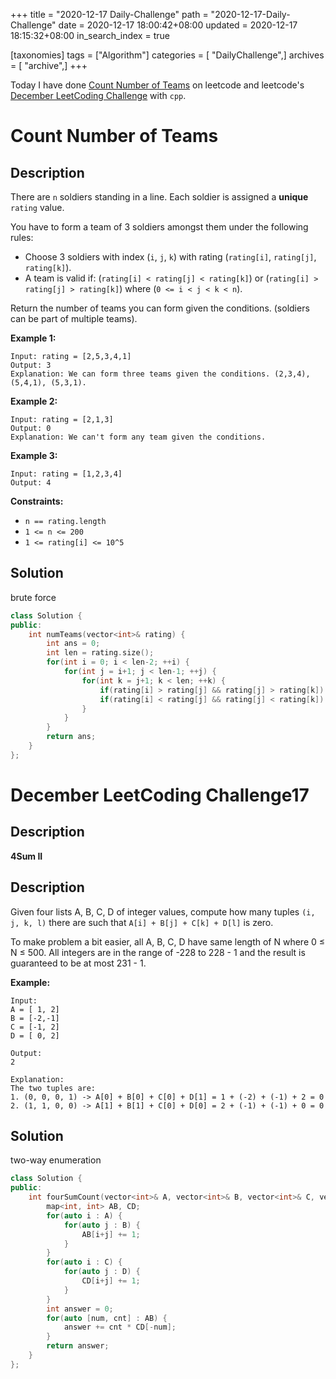 +++
title = "2020-12-17 Daily-Challenge"
path = "2020-12-17-Daily-Challenge"
date = 2020-12-17 18:00:42+08:00
updated = 2020-12-17 18:15:32+08:00
in_search_index = true

[taxonomies]
tags = ["Algorithm"]
categories = [ "DailyChallenge",]
archives = [ "archive",]
+++

Today I have done [Count Number of Teams](https://leetcode.com/problems/count-number-of-teams/) on leetcode and leetcode's [December LeetCoding Challenge](https://leetcode.com/explore/challenge/card/december-leetcoding-challenge/571/week-3-december-15th-december-21st/3569/) with `cpp`.

<!-- more -->

# Count Number of Teams

## Description

There are `n` soldiers standing in a line. Each soldier is assigned a **unique** `rating` value.

You have to form a team of 3 soldiers amongst them under the following rules:

- Choose 3 soldiers with index (`i`, `j`, `k`) with rating (`rating[i]`, `rating[j]`, `rating[k]`).
- A team is valid if: (`rating[i] < rating[j] < rating[k]`) or (`rating[i] > rating[j] > rating[k]`) where (`0 <= i < j < k < n`).

Return the number of teams you can form given the conditions. (soldiers can be part of multiple teams).

**Example 1:**

```
Input: rating = [2,5,3,4,1]
Output: 3
Explanation: We can form three teams given the conditions. (2,3,4), (5,4,1), (5,3,1). 
```

**Example 2:**

```
Input: rating = [2,1,3]
Output: 0
Explanation: We can't form any team given the conditions.
```

**Example 3:**

```
Input: rating = [1,2,3,4]
Output: 4
```

**Constraints:**

- `n == rating.length`
- `1 <= n <= 200`
- `1 <= rating[i] <= 10^5`

## Solution

brute force

``` cpp
class Solution {
public:
    int numTeams(vector<int>& rating) {
        int ans = 0;
        int len = rating.size();
        for(int i = 0; i < len-2; ++i) {
            for(int j = i+1; j < len-1; ++j) {
                for(int k = j+1; k < len; ++k) {
                    if(rating[i] > rating[j] && rating[j] > rating[k]) ans += 1;
                    if(rating[i] < rating[j] && rating[j] < rating[k]) ans += 1;
                }
            }
        }
        return ans;
    }
};
```

# December LeetCoding Challenge17

## Description

**4Sum II**

## Description

Given four lists A, B, C, D of integer values, compute how many tuples `(i, j, k, l)` there are such that `A[i] + B[j] + C[k] + D[l]` is zero.

To make problem a bit easier, all A, B, C, D have same length of N where 0 ≤ N ≤ 500. All integers are in the range of -228 to 228 - 1 and the result is guaranteed to be at most 231 - 1.

**Example:**

```
Input:
A = [ 1, 2]
B = [-2,-1]
C = [-1, 2]
D = [ 0, 2]

Output:
2

Explanation:
The two tuples are:
1. (0, 0, 0, 1) -> A[0] + B[0] + C[0] + D[1] = 1 + (-2) + (-1) + 2 = 0
2. (1, 1, 0, 0) -> A[1] + B[1] + C[0] + D[0] = 2 + (-1) + (-1) + 0 = 0
```

## Solution

two-way enumeration

``` cpp
class Solution {
public:
    int fourSumCount(vector<int>& A, vector<int>& B, vector<int>& C, vector<int>& D) {
        map<int, int> AB, CD;
        for(auto i : A) {
            for(auto j : B) {
                AB[i+j] += 1;
            }
        }
        for(auto i : C) {
            for(auto j : D) {
                CD[i+j] += 1;
            }
        }
        int answer = 0;
        for(auto [num, cnt] : AB) {
            answer += cnt * CD[-num];
        }
        return answer;
    }
};
```